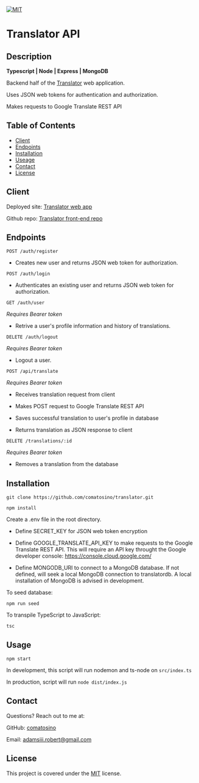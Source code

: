 [![MIT](https://img.shields.io/badge/license-MIT-green)](https://opensource.org/licenses/MIT)

# Translator API

## Description

**Typescript | Node | Express | MongoDB**

Backend half of the [Translator](#client) web application.

Uses JSON web tokens for authentication and authorization.

Makes requests to Google Translate REST API

## Table of Contents

- [Client](#client)
- [Endpoints](#endpoints)
- [Installation](#installation)
- [Useage](#usage)
- [Contact](#contact)
- [License](#license)

## Client

Deployed site: [Translator web app](https://traductora.herokuapp.com/)

Github repo: [Translator front-end repo](https://github.com/comatosino/translator)

## Endpoints

`POST /auth/register`

- Creates new user and returns JSON web token for authorization.

`POST /auth/login`

- Authenticates an existing user and returns JSON web token for authorization.

`GET /auth/user`

_Requires Bearer token_

- Retrive a user's profile information and history of translations.

`DELETE /auth/logout`

_Requires Bearer token_

- Logout a user.

`POST /api/translate`

_Requires Bearer token_

- Receives translation request from client

- Makes POST request to Google Translate REST API

- Saves successful translation to user's profile in database

- Returns translation as JSON response to client

`DELETE /translations/:id`

_Requires Bearer token_

- Removes a translation from the database

## Installation

`git clone https://github.com/comatosino/translator.git`

`npm install`

Create a .env file in the root directory.

- Define SECRET_KEY for JSON web token encryption

- Define GOOGLE_TRANSLATE_API_KEY to make requests to the Google Translate REST API. This will require an API key throught the Google developer console: https://console.cloud.google.com/

- Define MONGODB_URI to connect to a MongoDB database. If not defined, will seek a local MongoDB connection to translatordb. A local installation of MongoDB is advised in development.

To seed database:

`npm run seed`

To transpile TypeScript to JavaScript:

`tsc`

## Usage

`npm start`

In development, this script will run nodemon and ts-node on `src/index.ts`

In production, script will run `node dist/index.js`

## Contact

Questions? Reach out to me at:

GitHub: [comatosino](https://github.com/comatosino)

Email: adamsiii.robert@gmail.com

## License

This project is covered under the [MIT](https://opensource.org/licenses/MIT) license.

